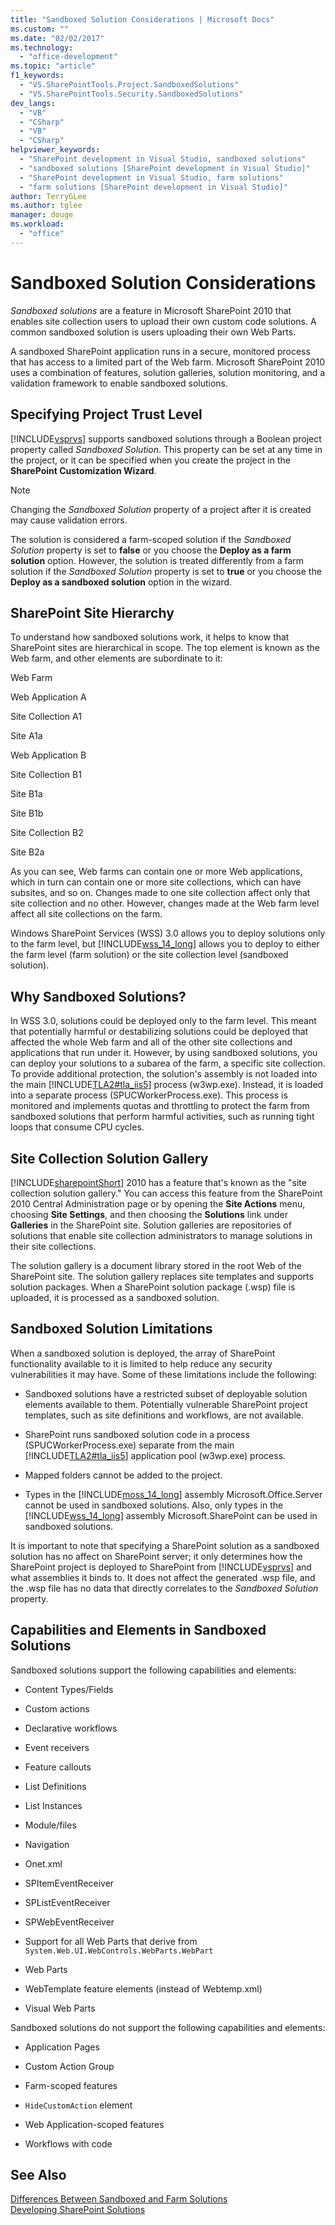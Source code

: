 ```yaml
---
title: "Sandboxed Solution Considerations | Microsoft Docs"
ms.custom: ""
ms.date: "02/02/2017"
ms.technology: 
  - "office-development"
ms.topic: "article"
f1_keywords: 
  - "VS.SharePointTools.Project.SandboxedSolutions"
  - "VS.SharePointTools.Security.SandboxedSolutions"
dev_langs: 
  - "VB"
  - "CSharp"
  - "VB"
  - "CSharp"
helpviewer_keywords: 
  - "SharePoint development in Visual Studio, sandboxed solutions"
  - "sandboxed solutions [SharePoint development in Visual Studio]"
  - "SharePoint development in Visual Studio, farm solutions"
  - "farm solutions [SharePoint development in Visual Studio]"
author: TerryGLee
ms.author: tglee
manager: douge
ms.workload: 
  - "office"
---
```

# Sandboxed Solution Considerations
  *Sandboxed solutions* are a feature in Microsoft SharePoint 2010 that enables site collection users to upload their own custom code solutions. A common sandboxed solution is users uploading their own Web Parts.  
  
 A sandboxed SharePoint application runs in a secure, monitored process that has access to a limited part of the Web farm. Microsoft SharePoint 2010 uses a combination of features, solution galleries, solution monitoring, and a validation framework to enable sandboxed solutions.  
  
## Specifying Project Trust Level  
 [!INCLUDE[vsprvs](../sharepoint/includes/vsprvs-md.md)] supports sandboxed solutions through a Boolean project property called *Sandboxed Solution*. This property can be set at any time in the project, or it can be specified when you create the project in the **SharePoint Customization Wizard**.  
  
> [!NOTE]  
>  Changing the *Sandboxed Solution* property of a project after it is created may cause validation errors.  
  
 The solution is considered a farm-scoped solution if the *Sandboxed Solution* property is set to **false** or you choose the **Deploy as a farm solution** option. However, the solution is treated differently from a farm solution if the *Sandboxed Solution* property is set to **true** or you choose the **Deploy as a sandboxed solution** option in the wizard.  
  
## SharePoint Site Hierarchy  
 To understand how sandboxed solutions work, it helps to know that SharePoint sites are hierarchical in scope. The top element is known as the Web farm, and other elements are subordinate to it:  
  
 Web Farm  
  
 Web Application A  
  
 Site Collection A1  
  
 Site A1a  
  
 Web Application B  
  
 Site Collection B1  
  
 Site B1a  
  
 Site B1b  
  
 Site Collection B2  
  
 Site B2a  
  
 As you can see, Web farms can contain one or more Web applications, which in turn can contain one or more site collections, which can have subsites, and so on. Changes made to one site collection affect only that site collection and no other. However, changes made at the Web farm level affect all site collections on the farm.  
  
 Windows SharePoint Services (WSS) 3.0 allows you to deploy solutions only to the farm level, but [!INCLUDE[wss_14_long](../sharepoint/includes/wss-14-long-md.md)] allows you to deploy to either the farm level (farm solution) or the site collection level (sandboxed solution).  
  
## Why Sandboxed Solutions?  
 In WSS 3.0, solutions could be deployed only to the farm level. This meant that potentially harmful or destabilizing solutions could be deployed that affected the whole Web farm and all of the other site collections and applications that run under it. However, by using sandboxed solutions, you can deploy your solutions to a subarea of the farm, a specific site collection. To provide additional protection, the solution's assembly is not loaded into the main [!INCLUDE[TLA2#tla_iis5](../sharepoint/includes/tla2sharptla-iis5-md.md)] process (w3wp.exe). Instead, it is loaded into a separate process (SPUCWorkerProcess.exe). This process is monitored and implements quotas and throttling to protect the farm from sandboxed solutions that perform harmful activities, such as running tight loops that consume CPU cycles.  
  
## Site Collection Solution Gallery  
 [!INCLUDE[sharepointShort](../sharepoint/includes/sharepointshort-md.md)] 2010 has a feature that's known as the "site collection solution gallery." You can access this feature from the SharePoint 2010 Central Administration page or by opening the **Site Actions** menu, choosing **Site Settings**, and then choosing the **Solutions** link under  **Galleries** in the SharePoint site. Solution galleries are repositories of solutions that enable site collection administrators to manage solutions in their site collections.  
  
 The solution gallery is a document library stored in the root Web of the SharePoint site. The solution gallery replaces site templates and supports solution packages. When a SharePoint solution package (.wsp) file is uploaded, it is processed as a sandboxed solution.  
  
## Sandboxed Solution Limitations  
 When a sandboxed solution is deployed, the array of SharePoint functionality available to it is limited to help reduce any security vulnerabilities it may have. Some of these limitations include the following:  
  
-   Sandboxed solutions have a restricted subset of deployable solution elements available to them. Potentially vulnerable SharePoint project templates, such as site definitions and workflows, are not available.  
  
-   SharePoint runs sandboxed solution code in a process (SPUCWorkerProcess.exe) separate from the main [!INCLUDE[TLA2#tla_iis5](../sharepoint/includes/tla2sharptla-iis5-md.md)] application pool (w3wp.exe) process.  
  
-   Mapped folders cannot be added to the project.  
  
-   Types in the [!INCLUDE[moss_14_long](../sharepoint/includes/moss-14-long-md.md)] assembly Microsoft.Office.Server cannot be used in sandboxed solutions. Also, only types in the [!INCLUDE[wss_14_long](../sharepoint/includes/wss-14-long-md.md)] assembly Microsoft.SharePoint can be used in sandboxed solutions.  
  
 It is important to note that specifying a SharePoint solution as a sandboxed solution has no affect on SharePoint server; it only determines how the SharePoint project is deployed to SharePoint from [!INCLUDE[vsprvs](../sharepoint/includes/vsprvs-md.md)] and what assemblies it binds to. It does not affect the generated .wsp file, and the .wsp file has no data that directly correlates to the *Sandboxed Solution* property.  
  
## Capabilities and Elements in Sandboxed Solutions  
 Sandboxed solutions support the following capabilities and elements:  
  
-   Content Types/Fields  
  
-   Custom actions  
  
-   Declarative workflows  
  
-   Event receivers  
  
-   Feature callouts  
  
-   List Definitions  
  
-   List Instances  
  
-   Module/files  
  
-   Navigation  
  
-   Onet.xml  
  
-   SPItemEventReceiver  
  
-   SPListEventReceiver  
  
-   SPWebEventReceiver  
  
-   Support for all Web Parts that derive from `System.Web.UI.WebControls.WebParts.WebPart`  
  
-   Web Parts  
  
-   WebTemplate feature elements (instead of Webtemp.xml)  
  
-   Visual Web Parts  
  
 Sandboxed solutions do not support the following capabilities and elements:  
  
-   Application Pages  
  
-   Custom Action Group  
  
-   Farm-scoped features  
  
-   `HideCustomAction` element  
  
-   Web Application-scoped features  
  
-   Workflows with code  
  
## See Also  
 [Differences Between Sandboxed and Farm Solutions](../sharepoint/differences-between-sandboxed-and-farm-solutions.md)   
 [Developing SharePoint Solutions](../sharepoint/developing-sharepoint-solutions.md)  
  
  